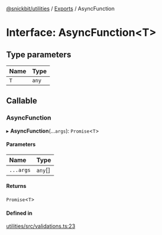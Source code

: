 [@snickbit/utilities](../README.md) / [Exports](../modules.md) / AsyncFunction

# Interface: AsyncFunction<T\>

## Type parameters

| Name | Type |
| :------ | :------ |
| `T` | `any` |

## Callable

### AsyncFunction

▸ **AsyncFunction**(...`args`): `Promise`<`T`\>

#### Parameters

| Name | Type |
| :------ | :------ |
| `...args` | `any`[] |

#### Returns

`Promise`<`T`\>

#### Defined in

[utilities/src/validations.ts:23](https://github.com/snickbit/snickbit.js/blob/3fd09b6/packages/utilities/src/validations.ts#L23)
